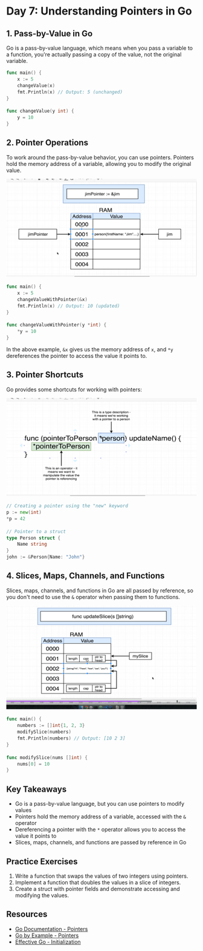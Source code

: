 # Day 7: Understanding Pointers in Go

## 1. Pass-by-Value in Go
Go is a pass-by-value language, which means when you pass a variable to a function, you're actually passing a copy of the value, not the original variable.

```go
func main() {
    x := 5
    changeValue(x)
    fmt.Println(x) // Output: 5 (unchanged)
}

func changeValue(y int) {
    y = 10
}
```

## 2. Pointer Operations
To work around the pass-by-value behavior, you can use pointers. Pointers hold the memory address of a variable, allowing you to modify the original value.

![Pointer Operations](image.png)

```go
func main() {
    x := 5
    changeValueWithPointer(&x)
    fmt.Println(x) // Output: 10 (updated)
}

func changeValueWithPointer(y *int) {
    *y = 10
}
```

In the above example, `&x` gives us the memory address of `x`, and `*y` dereferences the pointer to access the value it points to.

## 3. Pointer Shortcuts
Go provides some shortcuts for working with pointers:

![Pointer Shortcuts](image-1.png)

```go
// Creating a pointer using the "new" keyword
p := new(int)
*p = 42

// Pointer to a struct
type Person struct {
    Name string
}
john := &Person{Name: "John"}
```

## 4. Slices, Maps, Channels, and Functions
Slices, maps, channels, and functions in Go are all passed by reference, so you don't need to use the `&` operator when passing them to functions.

![Pass by Reference](image-2.png)

```go
func main() {
    numbers := []int{1, 2, 3}
    modifySlice(numbers)
    fmt.Println(numbers) // Output: [10 2 3]
}

func modifySlice(nums []int) {
    nums[0] = 10
}
```

## Key Takeaways
- Go is a pass-by-value language, but you can use pointers to modify values
- Pointers hold the memory address of a variable, accessed with the `&` operator
- Dereferencing a pointer with the `*` operator allows you to access the value it points to
- Slices, maps, channels, and functions are passed by reference in Go

## Practice Exercises
1. Write a function that swaps the values of two integers using pointers.
2. Implement a function that doubles the values in a slice of integers.
3. Create a struct with pointer fields and demonstrate accessing and modifying the values.

## Resources
- [Go Documentation - Pointers](https://golang.org/doc/effective_go.html#pointers_and_structs)
- [Go by Example - Pointers](https://gobyexample.com/pointers)
- [Effective Go - Initialization](https://golang.org/doc/effective_go.html#initialization)